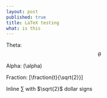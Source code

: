 ```yaml
---
layout: post
published: true
title: LaTeX testing
what: is this
---
```


Theta: $$\theta$$

Alpha: \(\alpha\)

Fraction:
\[\fraction{t}{\sqrt{2}}\]

Inline $\sum$ with $\sqrt{2}$ dollar signs
